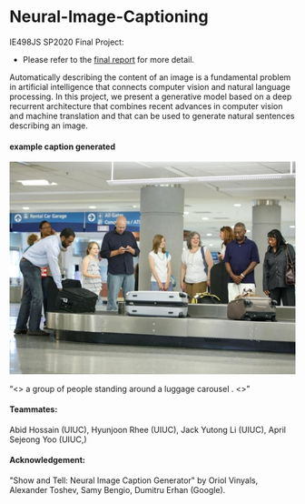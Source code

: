 # Neural-Image-Captioning
IE498JS  SP2020 Final Project:

- Please refer to the [final report](https://github.com/syoo10/IE498_FinalProject/blob/master/Project%20Report.pdf) for more detail.

Automatically describing the content of an image is a fundamental problem in artificial intelligence that connects computer vision and natural language processing. In this project, we present a generative model based on a deep recurrent architecture that combines recent advances in computer vision and machine translation and that can be used to generate natural sentences describing an image.

#### example caption generated
![test image](https://github.com/abid58/Neural-Image-Captioning/blob/master/test_images/baggage_claim.jpg)

“<<start>> a group of people standing around a luggage carousel . <<end>>”



#### Teammates:
   Abid Hossain (UIUC),
   Hyunjoon Rhee (UIUC),
   Jack Yutong Li (UIUC),
   April Sejeong Yoo (UIUC,)





#### Acknowledgement:
"Show and Tell: Neural Image Caption Generator"
by Oriol Vinyals, Alexander Toshev, Samy Bengio, Dumitru Erhan (Google).
